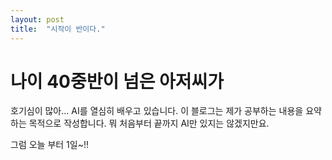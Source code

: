 ```yaml
---
layout: post
title:  "시작이 반이다."
---
```

# 나이 40중반이 넘은 아저씨가 
호기심이 많아... AI를 열심히 배우고 있습니다. 
이 블로그는 제가 공부하는 내용을 요약하는 목적으로 작성합니다. 
뭐 처음부터 끝까지 AI만 있지는 않겠지만요.

그럼 오늘 부터 1일~!!
